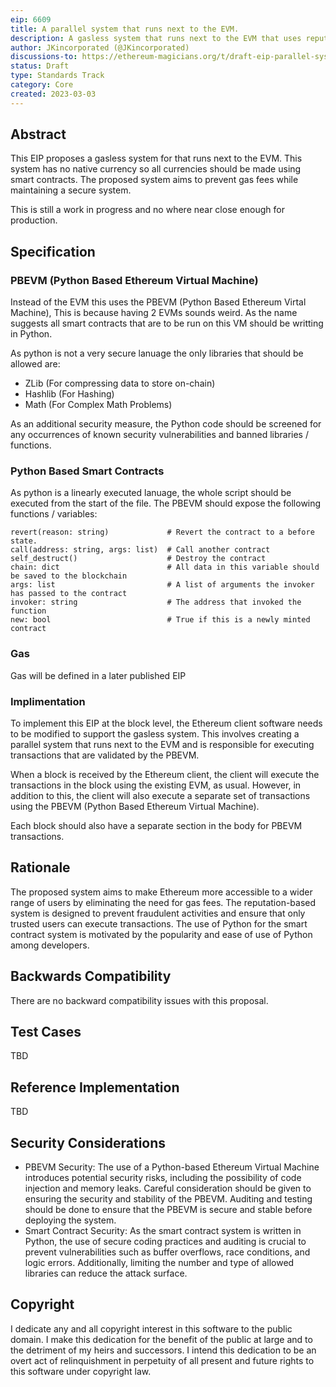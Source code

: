 ```yaml
---
eip: 6609
title: A parallel system that runs next to the EVM.
description: A gasless system that runs next to the EVM that uses reputation (rep) instead of gas.
author: JKincorporated (@JKincorporated)
discussions-to: https://ethereum-magicians.org/t/draft-eip-parallel-system-that-runs-next-to-the-evm/13155
status: Draft
type: Standards Track
category: Core
created: 2023-03-03
---
```


## Abstract

This EIP proposes a gasless system for that runs next to the EVM. This system has no native currency so all currencies should be made using smart contracts. The proposed system aims to prevent gas fees while maintaining a secure system.
  
This is still a work in progress and no where near close enough for production.



## Specification

### PBEVM (Python Based Ethereum Virtual Machine)

Instead of the EVM this uses the PBEVM (Python Based Ethereum Virtal Machine), This is because having 2 EVMs sounds weird.
As the name suggests all smart contracts that are to be run on this VM should be writting in Python.

As python is not a very secure lanuage the only libraries that should be allowed are:

* ZLib (For compressing data to store on-chain)
* Hashlib (For Hashing)
* Math (For Complex Math Problems)

As an additional security measure, the Python code should be screened for any occurrences of known security vulnerabilities and banned libraries / functions.

### Python Based Smart Contracts

As python is a linearly executed lanuage, the whole script should be executed from the start of the file.
The PBEVM should expose the following functions / variables:

```
revert(reason: string)             # Revert the contract to a before state.
call(address: string, args: list)  # Call another contract
self_destruct()                    # Destroy the contract
chain: dict                        # All data in this variable should be saved to the blockchain
args: list                         # A list of arguments the invoker has passed to the contract
invoker: string                    # The address that invoked the function
new: bool                          # True if this is a newly minted contract
```

### Gas

Gas will be defined in a later published EIP

### Implimentation

To implement this EIP at the block level, the Ethereum client software needs to be modified to support the gasless system. This involves creating a parallel system that runs next to the EVM and is responsible for executing transactions that are validated by the PBEVM.

When a block is received by the Ethereum client, the client will execute the transactions in the block using the existing EVM, as usual. However, in addition to this, the client will also execute a separate set of transactions using the PBEVM (Python Based Ethereum Virtual Machine).

Each block should also have a separate section in the body for PBEVM transactions.
  
## Rationale

The proposed system aims to make Ethereum more accessible to a wider range of users by eliminating the need for gas fees. The reputation-based system is designed to prevent fraudulent activities and ensure that only trusted users can execute transactions.
The use of Python for the smart contract system is motivated by the popularity and ease of use of Python among developers.

## Backwards Compatibility

There are no backward compatibility issues with this proposal.

## Test Cases

TBD

## Reference Implementation

TBD
  
## Security Considerations

* PBEVM Security: The use of a Python-based Ethereum Virtual Machine introduces potential security risks, including the possibility of code injection and memory leaks. Careful consideration should be given to ensuring the security and stability of the PBEVM. Auditing and testing should be done to ensure that the PBEVM is secure and stable before deploying the system.
* Smart Contract Security: As the smart contract system is written in Python, the use of secure coding practices and auditing is crucial to prevent vulnerabilities such as buffer overflows, race conditions, and logic errors. Additionally, limiting the number and type of allowed libraries can reduce the attack surface.

## Copyright

I dedicate any and all copyright interest in this software to the
public domain. I make this dedication for the benefit of the public at
large and to the detriment of my heirs and successors. I intend this
dedication to be an overt act of relinquishment in perpetuity of all
present and future rights to this software under copyright law.
